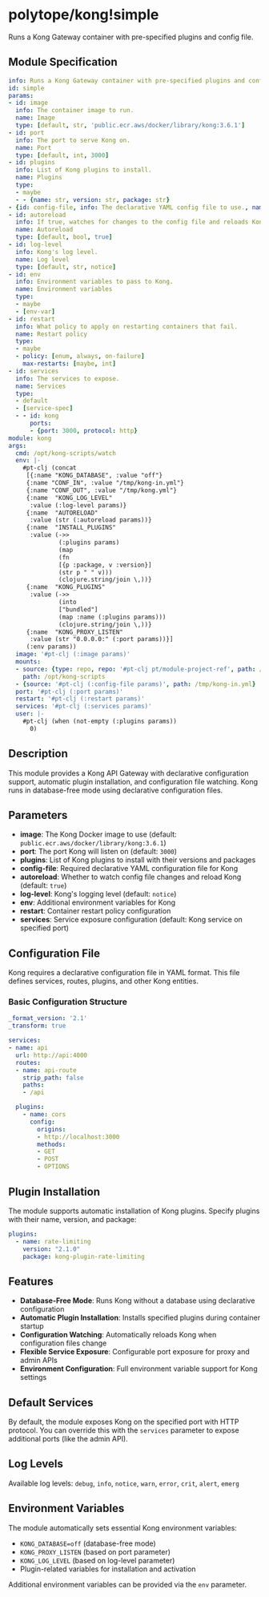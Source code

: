 # polytope/kong!simple

Runs a Kong Gateway container with pre-specified plugins and config file.

## Module Specification

```yml
info: Runs a Kong Gateway container with pre-specified plugins and config file.
id: simple
params:
- id: image
  info: The container image to run.
  name: Image
  type: [default, str, 'public.ecr.aws/docker/library/kong:3.6.1']
- id: port
  info: The port to serve Kong on.
  name: Port
  type: [default, int, 3000]
- id: plugins
  info: List of Kong plugins to install.
  name: Plugins
  type:
  - maybe
  - - {name: str, version: str, package: str}
- {id: config-file, info: The declarative YAML config file to use., name: Config file, type: mount-source}
- id: autoreload
  info: If true, watches for changes to the config file and reloads Kong when it changes.
  name: Autoreload
  type: [default, bool, true]
- id: log-level
  info: Kong's log level.
  name: Log level
  type: [default, str, notice]
- id: env
  info: Environment variables to pass to Kong.
  name: Environment variables
  type:
  - maybe
  - [env-var]
- id: restart
  info: What policy to apply on restarting containers that fail.
  name: Restart policy
  type:
  - maybe
  - policy: [enum, always, on-failure]
    max-restarts: [maybe, int]
- id: services
  info: The services to expose.
  name: Services
  type:
  - default
  - [service-spec]
  - - id: kong
      ports:
      - {port: 3000, protocol: http}
module: kong
args:
  cmd: /opt/kong-scripts/watch
  env: |-
    #pt-clj (concat
     [{:name "KONG_DATABASE", :value "off"}
     {:name "CONF_IN", :value "/tmp/kong-in.yml"}
     {:name "CONF_OUT", :value "/tmp/kong.yml"}
     {:name  "KONG_LOG_LEVEL"
      :value (:log-level params)}
     {:name  "AUTORELOAD"
      :value (str (:autoreload params))}
     {:name  "INSTALL_PLUGINS"
      :value (->>
              (:plugins params)
              (map
              (fn
              [{p :package, v :version}]
              (str p " " v)))
              (clojure.string/join \,))}
     {:name  "KONG_PLUGINS"
      :value (->>
              (into
              ["bundled"]
              (map :name (:plugins params)))
              (clojure.string/join \,))}
     {:name  "KONG_PROXY_LISTEN"
      :value (str "0.0.0.0:" (:port params))}]
     (:env params))
  image: '#pt-clj (:image params)'
  mounts:
  - source: {type: repo, repo: '#pt-clj pt/module-project-ref', path: /scripts}
    path: /opt/kong-scripts
  - {source: '#pt-clj (:config-file params)', path: /tmp/kong-in.yml}
  port: '#pt-clj (:port params)'
  restart: '#pt-clj (:restart params)'
  services: '#pt-clj (:services params)'
  user: |-
    #pt-clj (when (not-empty (:plugins params))
      0)
```

## Description

This module provides a Kong API Gateway with declarative configuration support, automatic plugin installation, and configuration file watching. Kong runs in database-free mode using declarative configuration files.

## Parameters

- **image**: The Kong Docker image to use (default: `public.ecr.aws/docker/library/kong:3.6.1`)
- **port**: The port Kong will listen on (default: `3000`)
- **plugins**: List of Kong plugins to install with their versions and packages
- **config-file**: Required declarative YAML configuration file for Kong
- **autoreload**: Whether to watch config file changes and reload Kong (default: `true`)
- **log-level**: Kong's logging level (default: `notice`)
- **env**: Additional environment variables for Kong
- **restart**: Container restart policy configuration
- **services**: Service exposure configuration (default: Kong service on specified port)

## Configuration File

Kong requires a declarative configuration file in YAML format. This file defines services, routes, plugins, and other Kong entities.

### Basic Configuration Structure

```yaml
_format_version: '2.1'
_transform: true

services:
- name: api
  url: http://api:4000
  routes:
  - name: api-route
    strip_path: false
    paths:
    - /api

  plugins:
    - name: cors
      config:
        origins:
        - http://localhost:3000
        methods:
        - GET
        - POST
        - OPTIONS
```

## Plugin Installation

The module supports automatic installation of Kong plugins. Specify plugins with their name, version, and package:

```yaml
plugins:
  - name: rate-limiting
    version: "2.1.0"
    package: kong-plugin-rate-limiting
```

## Features

- **Database-Free Mode**: Runs Kong without a database using declarative configuration
- **Automatic Plugin Installation**: Installs specified plugins during container startup
- **Configuration Watching**: Automatically reloads Kong when configuration files change
- **Flexible Service Exposure**: Configurable port exposure for proxy and admin APIs
- **Environment Configuration**: Full environment variable support for Kong settings

## Default Services

By default, the module exposes Kong on the specified port with HTTP protocol. You can override this with the `services` parameter to expose additional ports (like the admin API).

## Log Levels

Available log levels: `debug`, `info`, `notice`, `warn`, `error`, `crit`, `alert`, `emerg`

## Environment Variables

The module automatically sets essential Kong environment variables:
- `KONG_DATABASE=off` (database-free mode)
- `KONG_PROXY_LISTEN` (based on port parameter)
- `KONG_LOG_LEVEL` (based on log-level parameter)
- Plugin-related variables for installation and activation

Additional environment variables can be provided via the `env` parameter.
